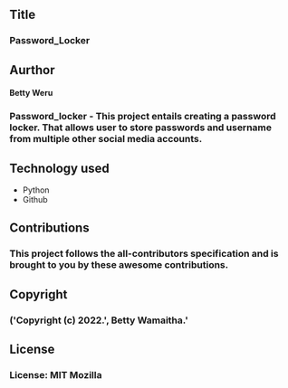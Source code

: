 ## Title
### Password_Locker

## Aurthor
####  Betty Weru

### Password_locker - This project entails creating a password locker. That allows user to store passwords and username from multiple other social media accounts.

## Technology used
- Python
- Github

## Contributions
### This project follows the all-contributors specification and is brought to you by these awesome contributions.
## Copyright
### ('Copyright (c) 2022.', Betty Wamaitha.'
## License
### License: MIT Mozilla